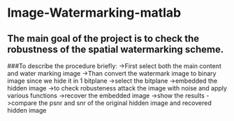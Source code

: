 # Image-Watermarking-matlab
## The main goal of the project is to check the robustness of the spatial watermarking scheme.

###To describe the procedure briefly:
->First select both the main content and water marking image
->Than convert the watermark image to binary image since we hide it in 1 bitplane
->select the bitplane
->embedded the hidden image
->to check robusteness attack the image with noise and apply various functions
->recover the embedded image
->show the results
->compare the psnr and snr of the original hidden image and recovered hidden image

